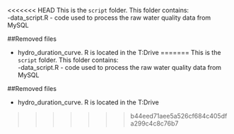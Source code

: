 <<<<<<< HEAD
This is the `script` folder. This folder contains:  
-data_script.R - code used to process the raw water quality data from MySQL  
  
##Removed files  
- hydro_duration_curve. R is located in the T:Drive
=======
This is the `script` folder. This folder contains:  
-data_script.R - code used to process the raw water quality data from MySQL  
  
##Removed files  
- hydro_duration_curve. R is located in the T:Drive
>>>>>>> b44eed71aee5a526cf684c405dfa299c4c8c76b7
